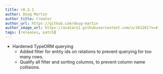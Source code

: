```yaml
---
title: v0.3.1
author: Doug Martin
author_title: Creator
author_url: https://github.com/doug-martin
author_image_url: https://avatars1.githubusercontent.com/u/361261?v=4
tags: [releases, patch]
---
```


* Hardened TypeORM querying
  * Added filter for entity ids on relations to prevent querying for too many rows.
  * Qualify all filter and sorting columns, to prevent column name collisions.
